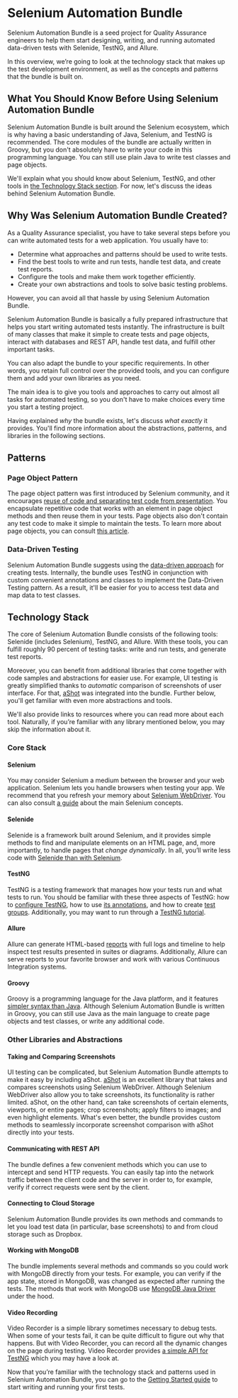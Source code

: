 # Selenium Automation Bundle

Selenium Automation Bundle is a seed project for Quality Assurance engineers to help them start designing, writing, and 
running automated data-driven tests with Selenide, TestNG, and Allure.

In this overview, we’re going to look at the technology stack that makes up the test development environment, as well as 
the concepts and patterns that the bundle is built on.

## What You Should Know Before Using Selenium Automation Bundle

Selenium Automation Bundle is built around the Selenium ecosystem, which is why having a basic understanding of Java, 
Selenium, and TestNG is recommended. The core modules of the bundle are actually written in Groovy, but you 
don't absolutely have to write your code in this programming language. You can still use plain Java to write test 
classes and page objects. 

We'll explain what you should know about Selenium, TestNG, and other tools in 
[the Technology Stack section](https://github.com/AndSviat/selenium_automation_guides/blob/master/overview.md#technology-stack).
For now, let's discuss the ideas behind Selenium Automation Bundle. 

## Why Was Selenium Automation Bundle Created?

As a Quality Assurance specialist, you have to take several steps before you can write automated tests for a web 
application. You usually have to:

* Determine what approaches and patterns should be used to write tests.
* Find the best tools to write and run tests, handle test data, and create test reports.
* Configure the tools and make them work together efficiently.
* Create your own abstractions and tools to solve basic testing problems.

However, you can avoid all that hassle by using Selenium Automation Bundle.

Selenium Automation Bundle is basically a fully prepared infrastructure that helps you start writing automated tests
instantly. The infrastructure is built of many classes that make it simple to create tests and page objects, interact 
with databases and REST API, handle test data, and fulfill other important tasks.

You can also adapt the bundle to your specific requirements. In other words, you retain full control over the provided 
tools, and you can configure them and add your own libraries as you need.

The main idea is to give you tools and approaches to carry out almost all tasks for automated testing, so you don't have 
to make choices every time you start a testing project.

Having explained _why_ the bundle exists, let's discuss _what exactly_ it provides. You'll find more information about 
the abstractions, patterns, and libraries in the following sections.

## Patterns

### Page Object Pattern

The page object pattern was first introduced by Selenium community, and it encourages 
[reuse of code and separating test code from presentation](https://www.seleniumhq.org/docs/06_test_design_considerations.jsp#page-object-design-pattern).
You encapsulate repetitive code that works with an element in page object methods and then reuse them in 
your tests. Page objects also don't contain any test code to make it simple to maintain the tests. To learn more 
about page objects, you can consult [this article](https://martinfowler.com/bliki/PageObject.html).

### Data-Driven Testing

Selenium Automation Bundle suggests using the [data-driven approach](https://www.guru99.com/data-driven-testing.html) 
for creating tests. Internally, the bundle uses TestNG in conjunction with custom convenient annotations and classes to 
implement the Data-Driven Testing pattern. As a result, it'll be easier for you to access test data and map data to test 
classes.

## Technology Stack

The core of Selenium Automation Bundle consists of the following tools: Selenide (includes Selenium), TestNG, and 
Allure. With these tools, you can fulfill roughly 90 percent of testing tasks: write and run tests, and generate test 
reports.

Moreover, you can benefit from additional libraries that come together with code samples and abstractions for easier 
use. For example, UI testing is greatly simplified thanks to _automatic_ comparison of screenshots 
of user interface. For that, [aShot](https://github.com/AndSviat/selenium_automation_guides/blob/master/overview.md#ashot) 
was integrated into the bundle. Further below, you'll get familiar with even more abstractions and tools. 

We'll also provide links to resources where you can read more about each tool.
Naturally, if you’re familiar with any library mentioned below, you may skip the information about it. 

### Core Stack

#### Selenium

You may consider Selenium a medium between the browser and your web application. Selenium lets you handle browsers when 
testing your app. We recommend that you refresh your memory about 
[Selenium WebDriver](https://www.seleniumhq.org/docs/03_webdriver.jsp). You can also consult 
[a guide](https://wiki.saucelabs.com/display/DOCS/Getting+Started+with+Selenium+for+Automated+Website+Testing) 
about the main Selenium concepts.

#### Selenide

Selenide is a framework built around Selenium, and it provides simple methods to find and manipulate elements on an 
HTML page, and, more importantly, to handle pages that _change dynamically_. In all, you’ll write less code with 
[Selenide than with Selenium](https://github.com/codeborne/selenide/wiki/Selenide-vs-Selenium). 

#### TestNG

TestNG is a testing framework that manages how your tests run and what tests to run. You should be familiar 
with these three aspects of TestNG: how to [configure TestNG](http://testng.org/doc/documentation-main.html#testng-xml), 
how to use [its annotations](http://testng.org/doc/documentation-main.html#annotations), and how to create 
[test groups](http://testng.org/doc/documentation-main.html#test-groups). Additionally, you may want to run 
through a [TestNG tutorial](https://www.guru99.com/all-about-testng-and-selenium.html).

#### Allure

Allure can generate HTML-based [reports](https://docs.qameta.io/allure/#_report_structure) with full logs and 
timeline to help inspect test results presented in suites or diagrams. Additionally, Allure can serve reports to your
favorite browser and work with various Continuous Integration systems.

#### Groovy

Groovy is a programming language for the Java platform, and it features 
[simpler syntax than Java](http://groovy-lang.org/differences.html). 
Although Selenium Automation Bundle is written in Groovy, you can still use Java as the main language to create page 
objects and test classes, or write any additional code.

### Other Libraries and Abstractions

#### Taking and Comparing Screenshots

UI testing can be complicated, but Selenium Automation Bundle attempts to make it easy by including aShot. 
[aShot](https://github.com/yandex-qatools/ashot) is an excellent library that takes and compares screenshots using 
Selenium WebDriver. Although Selenium WebDriver also allow you to take screenshots, its functionality is rather limited. 
aShot, on the other hand, can take screenshots of certain elements, viewports, or entire pages; crop screenshots; apply 
filters to images; and even highlight elements. What's even better, the bundle provides custom methods to seamlessly 
incorporate screenshot comparison with aShot directly into your tests.

#### Communicating with REST API

The bundle defines a few convenient methods which you can use to intercept and send HTTP requests. You can easily tap 
into the network traffic between the client code and the server in order to, for example, verify if correct requests 
were sent by the client.

#### Connecting to Cloud Storage

Selenium Automation Bundle provides its own methods and commands to let you load test data (in particular, base 
screenshots) to and from cloud storage such as Dropbox.
 
#### Working with MongoDB

The bundle implements several methods and commands so you could work with MongoDB directly from your tests. For example, 
you can verify if the app state, stored in MongoDB, was changed as expected after running the tests. The methods that 
work with MongoDB use [MongoDB Java Driver](http://mongodb.github.io/mongo-java-driver/3.8/driver/getting-started/quick-start/) 
under the hood.

#### Video Recording

Video Recorder is a simple library sometimes necessary to debug tests. When some of your tests fail, it can be quite 
difficult to figure out why that happens. But with Video Recorder, you can record all the dynamic changes on the page 
during testing. Video Recorder provides [a simple API for TestNG](http://automation-remarks.com/video-recorder-java/#_testng)
which you may have a look at.

Now that you’re familiar with the technology stack and patterns used in Selenium Automation Bundle, you can go to the 
[Getting Started guide](https://github.com/AndSviat/selenium_automation_guides/blob/master/getting_started_guide.md) to 
start writing and running your first tests.